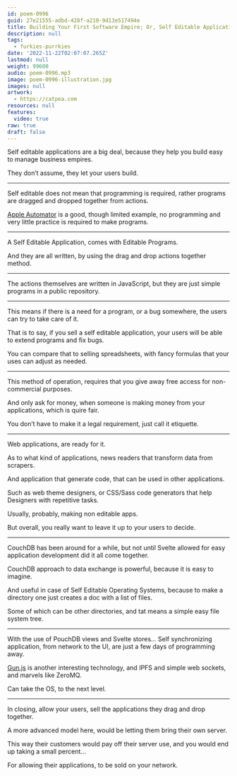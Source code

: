```yaml
---
id: poem-0996
guid: 27e21555-adbd-428f-a210-9d13e517494e
title: Building Your First Software Empire; Or, Self Editable Applications Are Just Operating Systems
description: null
tags:
  - furkies-purrkies
date: '2022-11-22T02:07:07.265Z'
lastmod: null
weight: 99600
audio: poem-0996.mp3
image: poem-0996-illustration.jpg
images: null
artwork:
  - https://catpea.com
resources: null
features:
  video: true
raw: true
draft: false
---
```



Self editable applications are a big deal,
because they help you build easy to manage business empires.

They don’t assume,
they let your users build.

---

Self editable does not mean that programming is required,
rather programs are dragged and dropped together from actions.

[Apple Automator][0] is a good, though limited example,
no programming and very little practice is required to make programs.

---

A Self Editable Application,
comes with Editable Programs.

And they are all written,
by using the drag and drop actions together method.

---

The actions themselves are written in JavaScript,
but they are just simple programs  in a public repository.

---

This means if there is a need for a program,
or a bug somewhere, the users can try to take care of it.

That is to say, if you sell a self editable application,
your users will be able to extend programs and fix bugs.

You can compare that to selling spreadsheets,
with fancy formulas that your uses can adjust as needed.

---

This method of operation,
requires that you give away free access for non-commercial purposes.

And only ask for money,
when someone is making money from your applications, which is quire fair.

You don’t have to make it a legal requirement,
just call it etiquette.

---

Web applications,
are ready for it.

As to what kind of applications,
news readers that transform data from scrapers.

And application that generate code,
that can be used in other applications.

Such as web theme designers,
or CSS/Sass code generators that help Designers with repetitive tasks.

Usually, probably,
making non editable apps.

But overall,
you really want to leave it up to your users to decide.

---

CouchDB has been around for a while,
but not until Svelte allowed for easy application development did it all come together.

CouchDB approach to data exchange is powerful,
because it is easy to imagine.

And useful in case of Self Editable Operating Systems,
because to make a directory one just creates a doc with a list of files.

Some of which can be other directories,
and tat means a simple easy file system tree.

---

With the use of PouchDB views and Svelte stores…
Self synchronizing application, from network to the UI, are just a few days of programming away.

[Gun.js][1] is another interesting technology,
and IPFS and simple web sockets, and marvels like ZeroMQ.

Can take the OS,
to the next level.

---

In closing,
allow your users, sell the applications they drag and drop together.

A more advanced model here,
would be letting them bring their own server.

This way their customers would pay off their server use,
and you would end up taking a small percent…

For allowing their applications,
to be sold on your network.

[0]: https://www.youtube.com/watch?v=oFvWBFl2wxY
[1]: http://gun.js.org/
